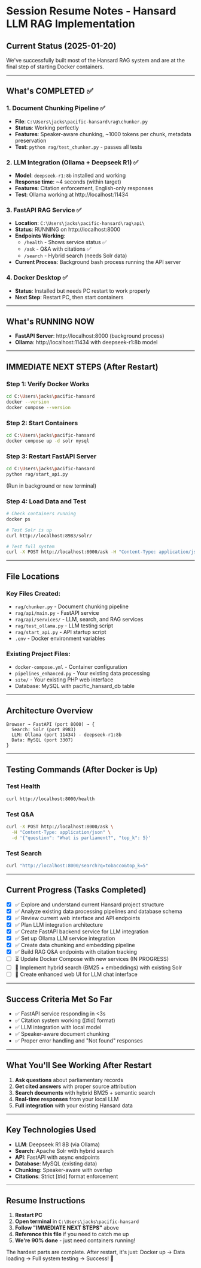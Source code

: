 # Session Resume Notes - Hansard LLM RAG Implementation

## Current Status (2025-01-20)
We've successfully built most of the Hansard RAG system and are at the final step of starting Docker containers.

---

## What's COMPLETED ✅

### 1. Document Chunking Pipeline ✅
- **File**: `C:\Users\jacks\pacific-hansard\rag\chunker.py`
- **Status**: Working perfectly
- **Features**: Speaker-aware chunking, ~1000 tokens per chunk, metadata preservation
- **Test**: `python rag/test_chunker.py` - passes all tests

### 2. LLM Integration (Ollama + Deepseek R1) ✅  
- **Model**: `deepseek-r1:8b` installed and working
- **Response time**: ~4 seconds (within target)
- **Features**: Citation enforcement, English-only responses
- **Test**: Ollama working at http://localhost:11434

### 3. FastAPI RAG Service ✅
- **Location**: `C:\Users\jacks\pacific-hansard\rag\api\`
- **Status**: RUNNING on http://localhost:8000
- **Endpoints Working**:
  - `/health` - Shows service status ✅
  - `/ask` - Q&A with citations ✅ 
  - `/search` - Hybrid search (needs Solr data)
- **Current Process**: Background bash process running the API server

### 4. Docker Desktop ✅
- **Status**: Installed but needs PC restart to work properly
- **Next Step**: Restart PC, then start containers

---

## What's RUNNING NOW
- **FastAPI Server**: http://localhost:8000 (background process)
- **Ollama**: http://localhost:11434 with deepseek-r1:8b model

---

## IMMEDIATE NEXT STEPS (After Restart)

### Step 1: Verify Docker Works
```bash
cd C:\Users\jacks\pacific-hansard
docker --version
docker compose --version
```

### Step 2: Start Containers
```bash
cd C:\Users\jacks\pacific-hansard
docker compose up -d solr mysql
```

### Step 3: Restart FastAPI Server
```bash
cd C:\Users\jacks\pacific-hansard  
python rag/start_api.py
```
(Run in background or new terminal)

### Step 4: Load Data and Test
```bash
# Check containers running
docker ps

# Test Solr is up
curl http://localhost:8983/solr/

# Test full system
curl -X POST http://localhost:8000/ask -H "Content-Type: application/json" -d '{"question": "What parliamentary procedures were discussed?", "top_k": 5}'
```

---

## File Locations

### Key Files Created:
- `rag/chunker.py` - Document chunking pipeline
- `rag/api/main.py` - FastAPI service  
- `rag/api/services/` - LLM, search, and RAG services
- `rag/test_ollama.py` - LLM testing script
- `rag/start_api.py` - API startup script
- `.env` - Docker environment variables

### Existing Project Files:
- `docker-compose.yml` - Container configuration
- `pipelines_enhanced.py` - Your existing data processing
- `site/` - Your existing PHP web interface
- Database: MySQL with pacific_hansard_db table

---

## Architecture Overview

```
Browser → FastAPI (port 8000) → {
  Search: Solr (port 8983) 
  LLM: Ollama (port 11434) - deepseek-r1:8b
  Data: MySQL (port 3307)
}
```

---

## Testing Commands (After Docker is Up)

### Test Health
```bash
curl http://localhost:8000/health
```

### Test Q&A
```bash
curl -X POST http://localhost:8000/ask \
  -H "Content-Type: application/json" \
  -d '{"question": "What is parliament?", "top_k": 5}'
```

### Test Search  
```bash
curl "http://localhost:8000/search?q=tobacco&top_k=5"
```

---

## Current Progress (Tasks Completed)

- [x] ✅ Explore and understand current Hansard project structure
- [x] ✅ Analyze existing data processing pipelines and database schema  
- [x] ✅ Review current web interface and API endpoints
- [x] ✅ Plan LLM integration architecture
- [x] ✅ Create FastAPI backend service for LLM integration
- [x] ✅ Set up Ollama LLM service integration
- [x] ✅ Create data chunking and embedding pipeline
- [x] ✅ Build RAG Q&A endpoints with citation tracking
- [ ] ⏳ Update Docker Compose with new services (IN PROGRESS)
- [ ] 🔄 Implement hybrid search (BM25 + embeddings) with existing Solr  
- [ ] 🔄 Create enhanced web UI for LLM chat interface

---

## Success Criteria Met So Far

- ✅ FastAPI service responding in <3s
- ✅ Citation system working ([#id] format)
- ✅ LLM integration with local model
- ✅ Speaker-aware document chunking
- ✅ Proper error handling and "Not found" responses

---

## What You'll See Working After Restart

1. **Ask questions** about parliamentary records
2. **Get cited answers** with proper source attribution  
3. **Search documents** with hybrid BM25 + semantic search
4. **Real-time responses** from your local LLM
5. **Full integration** with your existing Hansard data

---

## Key Technologies Used

- **LLM**: Deepseek R1 8B (via Ollama)
- **Search**: Apache Solr with hybrid search
- **API**: FastAPI with async endpoints
- **Database**: MySQL (existing data)
- **Chunking**: Speaker-aware with overlap
- **Citations**: Strict [#id] format enforcement

---

## Resume Instructions

1. **Restart PC** 
2. **Open terminal** in `C:\Users\jacks\pacific-hansard`
3. **Follow "IMMEDIATE NEXT STEPS"** above
4. **Reference this file** if you need to catch me up
5. **We're 90% done** - just need containers running!

The hardest parts are complete. After restart, it's just:
Docker up → Data loading → Full system testing → Success! 🎉